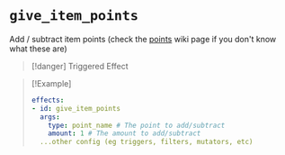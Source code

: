 # `give_item_points`

Add / subtract item points (check the [points](https://plugins.auxilor.io/effects/points) wiki page if you don't know what these are)

> [!danger] Triggered Effect

> [!Example]
> ```yaml
> effects:
> - id: give_item_points
>   args:
>     type: point_name # The point to add/subtract
>     amount: 1 # The amount to add/subtract
>   ...other config (eg triggers, filters, mutators, etc)
> ```
